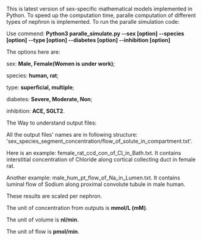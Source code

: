 This is latest version of sex-specific mathematical models implemented in Python. To speed up the computation time, paralle computation of different types of nephron is implemented. To run the paralle simulation code:

Use commend: **Python3 paralle_simulate.py --sex [option] --species [option] --type [option] --diabetes [option] --inhibition [option]**

The options here are:

sex: **Male, Female(Women is under work)**;

species: **human, rat**;

type: **superficial, multiple**;

diabetes: **Severe, Moderate, Non**;

inhibition: **ACE, SGLT2**.


The Way to understand output files:

All the output files' names are in following structure: 'sex_species_segment_concentration/flow_of_solute_in_compartment.txt'. 

Here is an example: female_rat_ccd_con_of_Cl_in_Bath.txt. It contains interstitial concentration of Chloride along cortical collecting duct in female rat.

Another example: male_hum_pt_flow_of_Na_in_Lumen.txt. It contains luminal flow of Sodium along proximal convolute tubule in male human.

These results are scaled per nephron.

The unit of concentration from outputs is **mmol/L (mM)**.

The unit of volume is **nl/min**.

The unit of flow is **pmol/min**.

